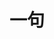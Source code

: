 <h1>一句</h1>

<script>
  const apiUrl = 'http://s.safe.360.cn/sapi/api',
        proxy = 'https://showtime.applinzi.com/proxy.php';
  let data = [];
  let scheduleEl = null;
  let scheduleElVan = null;
  let showTimeDelay = 15E3; // 每条句子展示时间
  let keyframesTime = 15; // 进度条关键帧时间间隔
  let timer = 0;
  let changeTimer = null;
  let resizeTimer = null;
  let el = document.getElementById('main');
  let h1 = el.getElementsByTagName('h1')[0];
  let canWidth = 0;

  function getAjax () {
    return new Promise((resolve, reject)=> {
      const xmlhttp = new XMLHttpRequest();
      const url = proxy + '?url=' + apiUrl;
      xmlhttp.onreadystatechange = function () {
        if (xmlhttp.readyState == 4 && xmlhttp.status == 200) {
          resolve(JSON.parse(xmlhttp.responseText));
        }
      }
      xmlhttp.open("GET", url, true);
      xmlhttp.setRequestHeader("Content-Type", "application/x-www-form-urlencoded");
      xmlhttp.send();
    });
  }
  async function handelAjax () {
    const result = await getAjax();
    data = result.data.list;
    let midata = [];
    for (let i = 0; i < data.length; i++) {
      if ('mark_ext' in data[i] && data[i].mark_ext.length === 0) midata.push(data[i]); // 删除明星
    }
    data = midata;
    midata = [];
    for (let i = 0; i < data.length; i++) {
      
      // =======如有新增规则编辑此处即可=========
      const reg_filter = [' ', '｜', '—', '-', '→', '←', '▷', '◁']; // 在内容里可能会加的来源文字前后的字符 如'｜顾城《伞》'
      const link_txt_filter = ['点击查看来源', '》》', '查看来源']; // 需要清除的来源名
      // ======================================
      
      const link_txt = data[i].link_ext.link_txt;
      // 过滤内容结尾的作者名
      const reg = new RegExp('\n?(' + reg_filter.join('|') + '){0,3}(点击查看来源|' + link_txt + ')(' + reg_filter.join('|') + '){0,5}$', 'g');
      // 过滤如 '点击查看来源' 的作者名
      const link_txt_reg = new RegExp('.{0,2}(' + link_txt_filter.join('|') + ').{0,2}$', 'g');
      if (link_txt_reg.test(link_txt)) data[i].link_ext.link_txt = '';
      midata.push({
        'txt': data[i].txt.replace(reg, ''),
        'src': data[i].link_ext.link_txt,
        'pic': data[i].pic
      });
    }
    data = midata;
    console.log(data);
    showInit();
  }
  handelAjax();
  
  function showInit () {
    for (let i = 0; i <= data.length; i++) {
      if (i === data.length) {
        setTimeout(() => {
          handelAjax(); // 循环一次后重新请求数据
        }, i * showTimeDelay);
      } else {
        setTimeout(() => {
          changeShow(i); // 换下一句
        }, i * showTimeDelay);
      }
    }
  }
  function changeShow (id) {
    if(window.getComputedStyle) {
      canWidth = window.getComputedStyle(h1, null).width.split('px')[0];
    } else {
      canWidth = h1.currentStyle.width.split('px')[0];
    }
    let wrap = el.getElementsByClassName('content-wrap')[0];
    if (!wrap) {
      let scheduleCanvas = document.createElement('canvas');
      scheduleCanvas.className = 'scheduleCanvas';
      scheduleCanvas.setAttribute('width', canWidth);
      scheduleCanvas.setAttribute('height', 1);
      el.appendChild(scheduleCanvas);
      scheduleEl = scheduleCanvas;
      scheduleElVan = scheduleCanvas.getContext('2d');
      changeTimer = setInterval(changeSchedule, keyframesTime);
      
      wrap = document.createElement('div');
      wrap.className = 'content-wrap';
      el.appendChild(wrap);
      
      let content = document.createElement('p');
      content.innerText = data[id].txt;
      content.className = 'content';
      wrap.appendChild(content);
      
      let br = document.createElement('br');
      wrap.appendChild(br);
      
      let origin = document.createElement('p');
      origin.className = 'origin';
      if (data[id].src && data[id].src.length > 0) origin.innerHTML = '—— ' + data[id].src;
      else origin.innerHTML = '';
      wrap.appendChild(origin);
    } else {
      let content = wrap.getElementsByClassName('content')[0];
      let origin = wrap.getElementsByClassName('origin')[0];
      content.innerText = data[id].txt;
      if (data[id].src && data[id].src.length > 0) origin.innerHTML = '—— ' + data[id].src;
      else origin.innerHTML = '';
      clearInterval(changeTimer);
      timer = 0;
      scheduleElVan.clearRect(0, 0, scheduleEl.width, scheduleEl.height);
      changeTimer = setInterval(changeSchedule, keyframesTime);
    }
  }
  function changeSchedule() {
    timer = timer + keyframesTime >= showTimeDelay ? showTimeDelay : timer + keyframesTime;
    let newWidth = Math.floor(scheduleEl.width * timer / showTimeDelay);
    scheduleElVan.fillStyle = '#159957'; // 画笔颜色
    scheduleElVan.fillRect(0, 0, newWidth, 1);
  }
  window.onresize = () => {
    if (!resizeTimer) {
      if(window.getComputedStyle) {
        canWidth = window.getComputedStyle(h1, null).width.split('px')[0];
      } else {
        canWidth = h1.currentStyle.width.split('px')[0];
      }
      scheduleEl.setAttribute('width', canWidth);
      setTimeout(() => {
        resizeTimer = null;
      }, 50);
    }
  }

</script>
